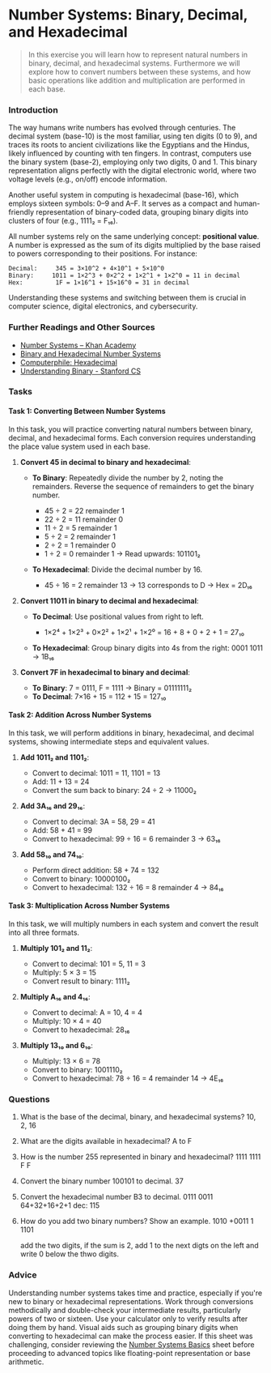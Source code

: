 <!---
{
  "depends_on": [],
  "author": "Stephan Bökelmann",
  "first_used": "2025-05-02",
  "keywords": ["numbers", "binary", "decimal", "hexadecimal"]
}
--->

# Number Systems: Binary, Decimal, and Hexadecimal

> In this exercise you will learn how to represent natural numbers in binary, decimal, and hexadecimal systems. Furthermore we will explore how to convert numbers between these systems, and how basic operations like addition and multiplication are performed in each base.

### Introduction

The way humans write numbers has evolved through centuries. The decimal system (base-10) is the most familiar, using ten digits (0 to 9), and traces its roots to ancient civilizations like the Egyptians and the Hindus, likely influenced by counting with ten fingers. In contrast, computers use the binary system (base-2), employing only two digits, 0 and 1. This binary representation aligns perfectly with the digital electronic world, where two voltage levels (e.g., on/off) encode information.

Another useful system in computing is hexadecimal (base-16), which employs sixteen symbols: 0–9 and A–F. It serves as a compact and human-friendly representation of binary-coded data, grouping binary digits into clusters of four (e.g., 1111₂ = F₁₆).

All number systems rely on the same underlying concept: **positional value**. A number is expressed as the sum of its digits multiplied by the base raised to powers corresponding to their positions. For instance:

```
Decimal:     345 = 3×10^2 + 4×10^1 + 5×10^0
Binary:     1011 = 1×2^3 + 0×2^2 + 1×2^1 + 1×2^0 = 11 in decimal
Hex:         1F = 1×16^1 + 15×16^0 = 31 in decimal
```

Understanding these systems and switching between them is crucial in computer science, digital electronics, and cybersecurity.

### Further Readings and Other Sources

* [Number Systems – Khan Academy](https://www.khanacademy.org/computing/computer-science/cryptography)
* [Binary and Hexadecimal Number Systems](https://doi.org/10.1109/9780470544334.ch1)
* [Computerphile: Hexadecimal](https://www.youtube.com/watch?v=obXH0GxNAMk)
* [Understanding Binary - Stanford CS](https://cs.stanford.edu/people/eroberts/courses/soco/projects/2000-01/digital-watch/binary.html)

### Tasks

#### Task 1: Converting Between Number Systems

In this task, you will practice converting natural numbers between binary, decimal, and hexadecimal forms. Each conversion requires understanding the place value system used in each base.

1. **Convert 45 in decimal to binary and hexadecimal**:

   * **To Binary**: Repeatedly divide the number by 2, noting the remainders. Reverse the sequence of remainders to get the binary number.

     * 45 ÷ 2 = 22 remainder 1
     * 22 ÷ 2 = 11 remainder 0
     * 11 ÷ 2 = 5 remainder 1
     * 5 ÷ 2 = 2 remainder 1
     * 2 ÷ 2 = 1 remainder 0
     * 1 ÷ 2 = 0 remainder 1 → Read upwards: 101101₂
   * **To Hexadecimal**: Divide the decimal number by 16.

     * 45 ÷ 16 = 2 remainder 13 → 13 corresponds to D → Hex = 2D₁₆

2. **Convert 11011 in binary to decimal and hexadecimal**:

   * **To Decimal**: Use positional values from right to left.

     * 1×2⁴ + 1×2³ + 0×2² + 1×2¹ + 1×2⁰ = 16 + 8 + 0 + 2 + 1 = 27₁₀
   * **To Hexadecimal**: Group binary digits into 4s from the right: 0001 1011 → 1B₁₆

3. **Convert 7F in hexadecimal to binary and decimal**:

   * **To Binary**: 7 = 0111, F = 1111 → Binary = 01111111₂
   * **To Decimal**: 7×16 + 15 = 112 + 15 = 127₁₀

#### Task 2: Addition Across Number Systems

In this task, we will perform additions in binary, hexadecimal, and decimal systems, showing intermediate steps and equivalent values.

1. **Add 1011₂ and 1101₂**:

   * Convert to decimal: 1011 = 11, 1101 = 13
   * Add: 11 + 13 = 24
   * Convert the sum back to binary: 24 ÷ 2 → 11000₂

2. **Add 3A₁₆ and 29₁₆**:

   * Convert to decimal: 3A = 58, 29 = 41
   * Add: 58 + 41 = 99
   * Convert to hexadecimal: 99 ÷ 16 = 6 remainder 3 → 63₁₆

3. **Add 58₁₀ and 74₁₀**:

   * Perform direct addition: 58 + 74 = 132
   * Convert to binary: 10000100₂
   * Convert to hexadecimal: 132 ÷ 16 = 8 remainder 4 → 84₁₆

#### Task 3: Multiplication Across Number Systems

In this task, we will multiply numbers in each system and convert the result into all three formats.

1. **Multiply 101₂ and 11₂**:

   * Convert to decimal: 101 = 5, 11 = 3
   * Multiply: 5 × 3 = 15
   * Convert result to binary: 1111₂

2. **Multiply A₁₆ and 4₁₆**:

   * Convert to decimal: A = 10, 4 = 4
   * Multiply: 10 × 4 = 40
   * Convert to hexadecimal: 28₁₆

3. **Multiply 13₁₀ and 6₁₀**:

   * Multiply: 13 × 6 = 78
   * Convert to binary: 1001110₂
   * Convert to hexadecimal: 78 ÷ 16 = 4 remainder 14 → 4E₁₆

### Questions

1. What is the base of the decimal, binary, and hexadecimal systems?
  10, 2, 16

2. What are the digits available in hexadecimal?
  A to F

3. How is the number 255 represented in binary and hexadecimal?
  1111 1111
     F    F

4. Convert the binary number 100101 to decimal.
  37

5. Convert the hexadecimal number B3 to decimal.
   0111  0011
    64+32+16+2+1
dec: 115

6. How do you add two binary numbers? Show an example.
    1010
   +0011
     1
    1101
    
    add the two digits, if the sum is 2, add 1 to the next digts on the left and write 0 below the thwo digits.
        


### Advice

Understanding number systems takes time and practice, especially if you're new to binary or hexadecimal representations. Work through conversions methodically and double-check your intermediate results, particularly powers of two or sixteen. Use your calculator only to verify results after doing them by hand. Visual aids such as grouping binary digits when converting to hexadecimal can make the process easier. If this sheet was challenging, consider reviewing the [Number Systems Basics](#) sheet before proceeding to advanced topics like floating-point representation or base arithmetic.
